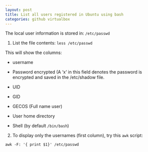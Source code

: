 ```yaml
---
layout: post
title: List all users registered in Ubuntu using bash
categories: github virtualbox
---
```



The local user information is stored in: `/etc/passwd`

1. List the file contents: `less /etc/passwd`

This will show the columns:

- username

- Password encrypted (A ‘x‘ in this field denotes the password is encrypted and saved in the /etc/shadow file.    
    
- UID
    
- GID
    
- GECOS (Full name user)
    
- User home directory
    
- Shell (by default `/bin/bash`)
    
2. To display only the usernames (first column), try this `awk` script:

`
awk -F: '{ print $1}' /etc/passwd
`

